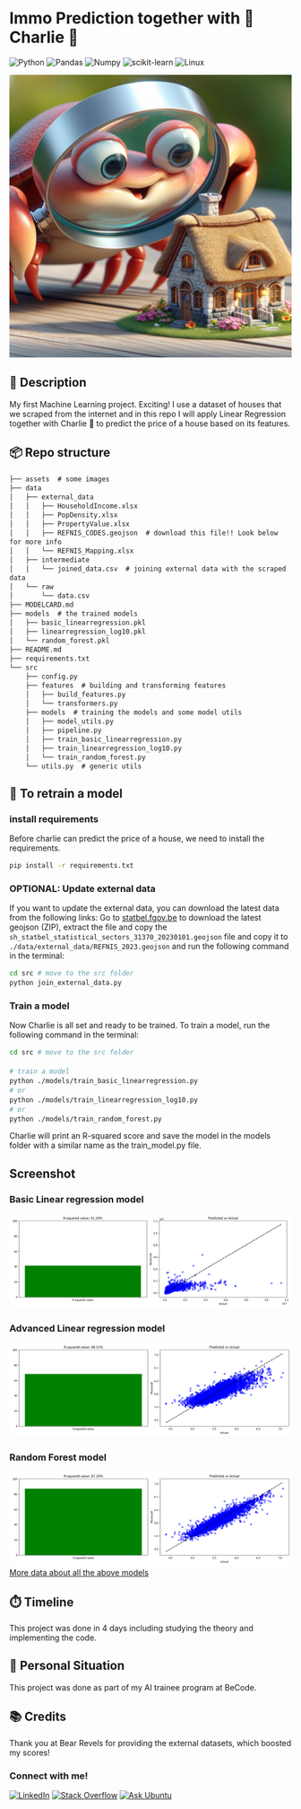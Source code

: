# Immo Prediction together with 🦀 Charlie 🦀
![Python](https://img.shields.io/badge/python-3670A0?style=for-the-badge&logo=python&logoColor=ffdd54)
![Pandas](https://img.shields.io/badge/pandas-150458?style=for-the-badge&logo=pandas&logoColor=white)
![Numpy](https://img.shields.io/badge/numpy-013243?style=for-the-badge&logo=numpy&logoColor=white)
![scikit-learn](https://img.shields.io/badge/scikit_learn-F7931E?style=for-the-badge&logo=scikit-learn&logoColor=white)
![Linux](https://img.shields.io/badge/Linux-FCC624?style=for-the-badge&logo=linux&logoColor=black)

![Immo House Predictions](./assets/charlie.png)

## 🏢 Description
My first Machine Learning project. Exciting! I use a dataset of houses that we scraped from the internet and in this repo 
I will apply Linear Regression together with Charlie 🦀 to predict the price of a house based on its features.

## 📦 Repo structure
```
├── assets  # some images
├── data
│   ├── external_data
│   │   ├── HouseholdIncome.xlsx
│   │   ├── PopDensity.xlsx
│   │   ├── PropertyValue.xlsx  
│   │   ├── REFNIS_CODES.geojson  # download this file!! Look below for more info
│   │   └── REFNIS_Mapping.xlsx  
│   ├── intermediate
│   │   └── joined_data.csv  # joining external data with the scraped data
│   └── raw
│       └── data.csv
├── MODELCARD.md
├── models  # the trained models
│   ├── basic_linearregression.pkl
│   ├── linearregression_log10.pkl
│   └── random_forest.pkl
├── README.md
├── requirements.txt
└── src
    ├── config.py
    ├── features  # building and transforming features
    │   ├── build_features.py
    │   └── transformers.py
    ├── models  # training the models and some model utils
    │   ├── model_utils.py
    │   ├── pipeline.py
    │   ├── train_basic_linearregression.py
    │   ├── train_linearregression_log10.py
    │   └── train_random_forest.py
    └── utils.py  # generic utils
```

## 🚀 To retrain a model
### install requirements
Before charlie can predict the price of a house, we need to install the requirements.
```bash
pip install -r requirements.txt
```
### OPTIONAL: Update external data
If you want to update the external data, you can download the latest data from the following links:
Go to [statbel.fgov.be](https://statbel.fgov.be/nl/open-data/statistische-sectoren-2023) to download the latest 
geojson (ZIP), extract the file and copy the `sh_statbel_statistical_sectors_31370_20230101.geojson` file and copy it 
to `./data/external_data/REFNIS_2023.geojson`
and run the following command in the terminal:
```bash
cd src # move to the src folder
python join_external_data.py
```
### Train a model
Now Charlie is all set and ready to be trained. To train a model, run the following command in the terminal:
```bash
cd src # move to the src folder

# train a model
python ./models/train_basic_linearregression.py
# or
python ./models/train_linearregression_log10.py
# or
python ./models/train_random_forest.py
```
Charlie will print an R-squared score and save the model in the models folder with a similar name as the train_model.py 
file.
## Screenshot
### Basic Linear regression model
![basic linear](./assets/basic_linear.png)
### Advanced Linear regression model
![advanced linear](./assets/linear_log_10.png)
### Random Forest model
![random forest](./assets/random_forest.png)
[More data about all the above models](./MODELCARD.md)

## ⏱️ Timeline
This project was done in 4 days including studying the theory and implementing the code.

## 📌 Personal Situation
This project was done as part of my AI trainee program at BeCode.

## 📚 Credits
Thank you at Bear Revels for providing the external datasets, which boosted my scores!

### Connect with me!
[![LinkedIn](https://img.shields.io/badge/linkedin-%230077B5.svg?style=for-the-badge&logo=linkedin&logoColor=white)](https://www.linkedin.com/in/gerrit-geeraerts-143488141)
[![Stack Overflow](https://img.shields.io/badge/-Stackoverflow-FE7A16?style=for-the-badge&logo=stack-overflow&logoColor=white)](https://stackoverflow.com/users/10213635/gerrit-geeraerts)
[![Ask Ubuntu](https://img.shields.io/badge/Ask%20Ubuntu-dc461d?style=for-the-badge&logo=linux&logoColor=black)](https://askubuntu.com/users/1097288/gerrit-geeraerts)

